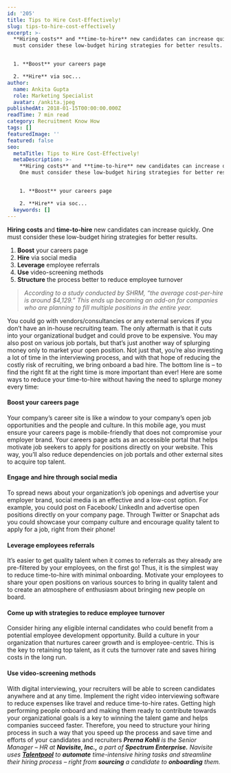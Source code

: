 ```yaml
---
id: '205'
title: Tips to Hire Cost-Effectively!
slug: tips-to-hire-cost-effectively
excerpt: >-
  **Hiring costs** and **time-to-hire** new candidates can increase quickly. One
  must consider these low-budget hiring strategies for better results.


  1. **Boost** your careers page

  2. **Hire** via soc...
author:
  name: Ankita Gupta
  role: Marketing Specialist
  avatar: /ankita.jpeg
publishedAt: 2018-01-15T00:00:00.000Z
readTime: 7 min read
category: Recruitment Know How
tags: []
featuredImage: ''
featured: false
seo:
  metaTitle: Tips to Hire Cost-Effectively!
  metaDescription: >-
    **Hiring costs** and **time-to-hire** new candidates can increase quickly.
    One must consider these low-budget hiring strategies for better results.


    1. **Boost** your careers page

    2. **Hire** via soc...
  keywords: []
---
```


**Hiring costs** and **time-to-hire** new candidates can increase quickly. One must consider these low-budget hiring strategies for better results.

1. **Boost** your careers page
2. **Hire** via social media
3. **Leverage** employee referrals
4. **Use** video-screening methods
5. **Structure** the process better to reduce employee turnover

> _According to a study conducted by SHRM, “the average cost-per-hire is around $4,129.” This ends up becoming an add-on for companies who are planning to fill multiple positions in the entire year._

<!--more--> You could go with vendors/consultancies or any external services if you don’t have an in-house recruiting team. The only aftermath is that it cuts into your organizational budget and could prove to be expensive. You may also post on various job portals, but that’s just another way of splurging money only to market your open position. Not just that, you’re also investing a lot of time in the interviewing process, and with that hope of reducing the costly risk of recruiting, we bring onboard a bad hire. The bottom line is – to find the right fit at the right time is more important than ever! Here are some ways to reduce your time-to-hire without having the need to splurge money every time:

#### **Boost your careers page**

Your company’s career site is like a window to your company’s open job opportunities and the people and culture. In this mobile age, you must ensure your careers page is mobile-friendly that does not compromise your employer brand. Your careers page acts as an accessible portal that helps motivate job seekers to apply for positions directly on your website. This way, you’ll also reduce dependencies on job portals and other external sites to acquire top talent.

#### **Engage and hire through social media** 

To spread news about your organization’s job openings and advertise your employer brand, social media is an effective and a low-cost option. For example, you could post on Facebook/ LinkedIn and advertise open positions directly on your company page. Through Twitter or Snapchat ads you could showcase your company culture and encourage quality talent to apply for a job, right from their phone!

#### **Leverage employees referrals**

It’s easier to get quality talent when it comes to referrals as they already are pre-filtered by your employees, on the first go! Thus, it is the simplest way to reduce time-to-hire with minimal onboarding. Motivate your employees to share your open positions on various sources to bring in quality talent and to create an atmosphere of enthusiasm about bringing new people on board.

#### **Come up with strategies to reduce employee turnover**

Consider hiring any eligible internal candidates who could benefit from a potential employee development opportunity. Build a culture in your organization that nurtures career growth and is employee-centric. This is the key to retaining top talent, as it cuts the turnover rate and saves hiring costs in the long run.

#### **Use video-screening methods**

With digital interviewing, your recruiters will be able to screen candidates anywhere and at any time. Implement the right video interviewing software to reduce expenses like travel and reduce time-to-hire rates. Getting high performing people onboard and making them ready to contribute towards your organizational goals is a key to winning the talent game and helps companies succeed faster. Therefore, you need to structure your hiring process in such a way that you speed up the process and save time and efforts of your candidates and recruiters _**Prerna Kohli** is the Senior Manager – HR at **Navisite, Inc.,** a part of **Spectrum Enterprise.** Navisite uses [**Talentpool**](https://www.thetalentpool.ai/) to **automate** time-intensive hiring tasks and streamline their hiring process – right from **sourcing** a candidate to **onboarding** them._ 

<script type="application/ld+json"><br /> { "@context": "http://schema.org",<br /> "@type": "BlogPosting",<br /> "mainEntityOfPage": {<br /> "@type": "WebPage",<br /> "@id": "https://www.thetalentpool.ai/"<br /> },<br /> "headline": "Tips to Hire Cost-Effectively!",<br /> "alternativeHeadline": "Hiring costs and time-to-hire new candidates can increase quickly. One must consider these low-budget hiring strategies for better results.",<br /> "award": "",<br /> "image": {<br /> "@type": "ImageObject",<br /> "url":"https://www.thetalentpool.ai/images/logo.png",<br /> "height": 800,<br /> "width": 800},<br /> "editor": "Talent Pool",<br /> "genre": "Customers Review",<br /> "keywords": "Recruiting Software, Employment, Tips to Hire Cost-Effectively",<br /> "wordcount": "718",<br /> "publisher": {<br /> "@type": "Organization",<br /> "name": "Talent Pool",<br /> "logo": {<br /> "@type": "ImageObject",<br /> "url": "https://www.thetalentpool.ai/images/logo.png",<br /> "width": 600,<br /> "height": 60<br /> }<br /> },<br /> "url": "https://www.thetalentpool.ai/tips-to-hire-cost-effectively/",<br /> "datePublished": "2018-01-15",<br /> "dateCreated": "2018-01-15",<br /> "dateModified": "2018-01-15",<br /> "description": "Hiring costs and time-to-hire new candidates can increase quickly. One must consider these low-budget hiring strategies for better results.<br /> Boost your careers page<br /> Hire via social media<br /> Leverage employee referrals<br /> Use video-screening methods<br /> Structure the process better to reduce employee turnover<br /> According to a study conducted by SHRM, “the average cost-per-hire is around $4,129.” This ends up becoming an add-on for companies who are planning to fill multiple positions in the entire year.<br /> You could go with vendors/consultancies or any external services if you don’t have an in-house recruiting team. The only aftermath is that it cuts into your organizational budget and could prove to be expensive. You may also post on various job portals, but that’s just another way of splurging money only to market your open position.<br /> Not just that, you’re also investing a lot of time in the interviewing process, and with that hope of reducing the costly risk of recruiting, we bring onboard a bad hire.<br /> The bottom line is – to find the right fit at the right time is more important than ever!<br /> Here are some ways to reduce your time-to-hire without having the need to splurge money every time:<br /> Boost your careers page<br /> Your company’s career site is like a window to your company’s open job opportunities and the people and culture. In this mobile age, you must ensure your careers page is mobile-friendly that does not compromise your employer brand. Your careers page acts as an accessible portal that helps motivate job seekers to apply for positions directly on your website. This way, you’ll also reduce dependencies on job portals and other external sites to acquire top talent.<br /> Engage and hire through social media<br /> To spread news about your organization’s job openings and advertise your employer brand, social media is an effective and a low-cost option. For example, you could post on Facebook/ LinkedIn and advertise open positions directly on your company page. Through Twitter or Snapchat ads you could showcase your company culture and encourage quality talent to apply for a job, right from their phone<br /> Leverage employees referrals<br /> It’s easier to get quality talent when it comes to referrals as they already are pre-filtered by your employees, on the first go! Thus, it is the simplest way to reduce time-to-hire with minimal onboarding. Motivate your employees to share your open positions on various sources to bring in quality talent and to create an atmosphere of enthusiasm about bringing new people o n board.<br /> Come up with strategies to reduce employee turnover<br /> Consider hiring any eligible internal candidates who could benefit from a potential employee development opportunity. Build a culture in your organization that nurtures career growth and is employee-centric. This is the key to retaining top talent, as it cuts the turnover rate and saves hiring costs in the long run.<br /> Use video-screening methods<br /> With digital interviewing, your recruiters will be able to screen candidates anywhere and at any time. Implement the right video interviewing software to reduce expenses like travel and reduce time-to-hire rates.<br /> Getting high performing people onboard and making them ready to contribute towards your organizational goals is a key to winning the talent game and helps companies succeed faster. Therefore, you need to structure your hiring process in such a way that you speed up the process and save time and efforts of your candidates and recruiters<br /> Prerna Kohli is the Senior Manager – HR at Navisite, Inc., a part of Spectrum Enterprise. Navisite uses Talentpool to automate time-intensive hiring tasks and streamline their hiring process – right from sourcing a candidate to onboarding them.",<br /> "author": {<br /> "@type": "Organization",<br /> "name": "Prerna Kohli"<br /> }<br /> }<br /></script>
